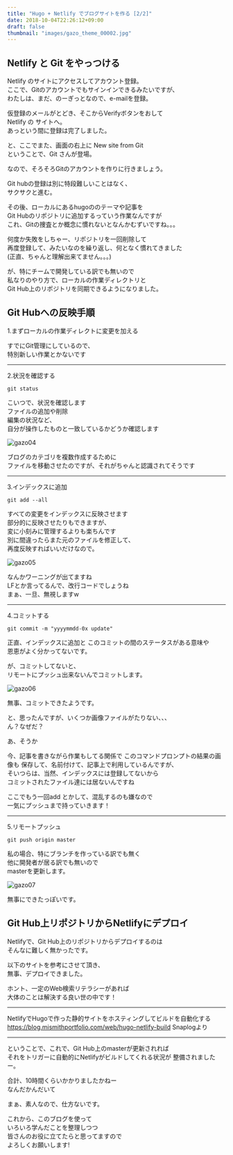 ```yaml
---
title: "Hugo + Netlify でブログサイトを作る [2/2]"
date: 2018-10-04T22:26:12+09:00
draft: false
thumbnail: "images/gazo_theme_00002.jpg"
---
```


Netlify と Git をやっつける
---	
  
Netlify のサイトにアクセスしてアカウント登録。  
ここで、Gitのアカウントでもサインインできるみたいですが、  
わたしは、まだ、のーぎっとなので、e-mailを登録。  
  
仮登録のメールがとどき、そこからVerifyボタンをおして  
Netlify の サイトへ。  
あっという間に登録は完了しました。  
  
と、ここでまた、画面の右上に New site from Git  
ということで、Git さんが登場。

なので、そろそろGitのアカウントを作りに行きましょう。  

Git hubの登録は別に特段難しいことはなく、  
サクサクと進む。  

その後、ローカルにあるhugoののテーマや記事を  
Git Hubのリポジトリに追加するっていう作業なんですが  
これ、Gitの捜査とか概念に慣れないとなんかむずいですね。。。  

何度か失敗をしちゃー、リポジトリを一回削除して  
再度登録して、みたいなのを繰り返し、何となく慣れてきました  
(正直、ちゃんと理解出来てません。。。)  

が、特にチームで開発している訳でも無いので  
私なりのやり方で、ローカルの作業ディレクトリと  
Git Hub上のリポジトリを同期できるようになりました。  

Git Hubへの反映手順
---

1.まずローカルの作業ディレクトに変更を加える  

すでにGit管理にしているので、  
特別新しい作業とかないです  

---

2.状況を確認する

```言語:windowsコマンド
git status
```  

こいつで、状況を確認します  
ファイルの追加や削除  
編集の状況など、  
自分が操作したものと一致しているかどうか確認します  

![gazo04](/images/gazo_004_20181006.png)

ブログのカテゴリを複数作成するために  
ファイルを移動させたのですが、それがちゃんと認識されてそうです  


---

3.インデックスに追加

```言語:windowsコマンド
git add --all
```  

すべての変更をインデックスに反映させます  
部分的に反映させたりもできますが、  
変に小刻みに管理するよりも楽ちんです  
別に間違ったらまた元のファイルを修正して、  
再度反映すればいいだけなので。  

![gazo05](/images/gazo_005_20181006.png)

なんかワーニングが出てますね  
LFとか言ってるんで、改行コードでしょうね  
まぁ、一旦、無視しますw  

---

4.コミットする

```言語:windowsコマンド
git commit -m "yyyymmdd-0x update"
```  

正直、インデックスに追加と
このコミットの間のステータスがある意味や  
恩恵がよく分かってないです。  

が、コミットしてないと、  
リモートにプッシュ出来ないんでコミットします。  

![gazo06](/images/gazo_006_20181006.png)

無事、コミットできたようです。  

と、思ったんですが、いくつか画像ファイルがたりない、、、  
ん？なぜだ？  


あ、そうか  

今、記事を書きながら作業もしてる関係で
このコマンドプロンプトの結果の画像も
保存して、名前付けて、記事上で利用しているんですが、  
そいつらは、当然、インデックスには登録してないから  
コミットされたファイル達には居ないんですね  

ここでもう一回add とかして、混乱するのも嫌なので  
一気にプッシュまで持っていきます！  

---

5.リモートプッシュ

```言語:windowsコマンド
git push origin master
```  

私の場合、特にブランチを作っている訳でも無く  
他に開発者が居る訳でも無いので  
masterを更新します。

![gazo07](/images/gazo_007_20181006.png)

無事にできたっぽいです。


Git Hub上リポジトリからNetlifyにデプロイ
---

Netlifyで、Git Hub上のリポジトリからデプロイするのは  
そんなに難しく無かったです。

以下のサイトを参考にさせて頂き、  
無事、デプロイできました。  

ホント、一定のWeb検索リテラシーがあれば  
大体のことは解決する良い世の中です！  


---
NetlifyでHugoで作った静的サイトをホスティングしてビルドを自動化する
https://blog.mismithportfolio.com/web/hugo-netlify-build
Snaplogより

---

ということで、これで、Git Hub上のmasterが更新されれば  
それをトリガーに自動的にNetlifyがビルドしてくれる状況が
整備されましたー。

合計、10時間くらいかかりましたかねー  
なんだかんだいて  

まぁ、素人なので、仕方ないです。  

これから、このブログを使って  
いろいろ学んだことを整理しつつ  
皆さんのお役に立てたらと思ってますので  
よろしくお願いします!  

